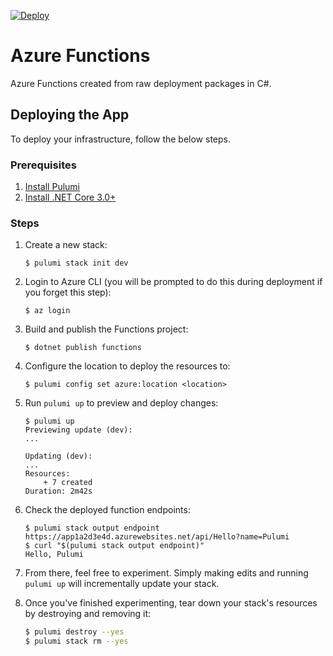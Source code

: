 [![Deploy](https://get.pulumi.com/new/button.svg)](https://app.pulumi.com/new)

# Azure Functions

Azure Functions created from raw deployment packages in C#.

## Deploying the App

To deploy your infrastructure, follow the below steps.

### Prerequisites

1. [Install Pulumi](https://www.pulumi.com/docs/get-started/install/)
2. [Install .NET Core 3.0+](https://dotnet.microsoft.com/download)

### Steps

1.  Create a new stack:

    ```
    $ pulumi stack init dev
    ```

1.  Login to Azure CLI (you will be prompted to do this during deployment if you forget this step):

    ```
    $ az login
    ```

1.  Build and publish the Functions project:

    ```
    $ dotnet publish functions
    ```

1.  Configure the location to deploy the resources to:

    ```
    $ pulumi config set azure:location <location>
    ```

1.  Run `pulumi up` to preview and deploy changes:

    ```
    $ pulumi up
    Previewing update (dev):
    ...

    Updating (dev):
    ...
    Resources:
        + 7 created
    Duration: 2m42s
    ```

1.  Check the deployed function endpoints:

    ```
    $ pulumi stack output endpoint
    https://app1a2d3e4d.azurewebsites.net/api/Hello?name=Pulumi
    $ curl "$(pulumi stack output endpoint)"
    Hello, Pulumi
    ```

1. From there, feel free to experiment. Simply making edits and running `pulumi up` will incrementally update your stack.

1. Once you've finished experimenting, tear down your stack's resources by destroying and removing it:

    ```bash
    $ pulumi destroy --yes
    $ pulumi stack rm --yes
    ```
